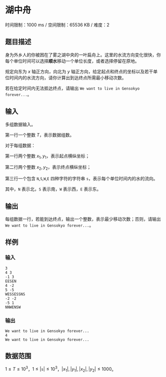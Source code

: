 # 湖中舟

时间限制：1000 ms / 空间限制：65536 KB / 难度：2

## 题目描述

身为外乡人的你被困在了雾之湖中央的一叶扁舟上。这里的水流方向变化很快，你每个单位时间可以选择**顺水**移动一个单位长度，或者选择停留在原地。

规定向东为 $x$ 轴正方向，向北为 $y$ 轴正方向，给定起点和终点的坐标以及若干单位时间内的水流方向，请你计算出到达终点所需最小移动次数。

若在给定时间内无法抵达终点，请输出 `We want to live in Gensokyo forever...`。

## 输入

多组数据输入。

第一行一个整数 $T$，表示数据组数。

对于每组数据：

第一行两个整数 $x_1,y_1$，表示起点横纵坐标；

第二行两个整数 $x_2,y_2$，表示终点横纵坐标；

第三行一个包含 `N`,`S`,`W`,`E` 四种字符的字符串 $\texttt{s}$，表示每个单位时间内的水的流向。

其中，`N` 表示北，`S` 表示南，`W` 表示西，`E` 表示东。

## 输出

每组数据一行，若能到达终点，输出一个整数，表示最少移动次数；否则，请输出 `We want to live in Gensokyo forever...`。

## 样例

### 输入

    3
    4 3
    -1 3
    EESEN
    4 -2
    5 -5
    WESSESSNS
    -2 -2
    -5 1
    NNWENSW

### 输出

    We want to live in Gensokyo forever...
    4
    We want to live in Gensokyo forever...

## 数据范围

$1 \leq T \leq 10^3$，$1 \leq |\texttt{s}| \leq 10^3$，$|x_1|,|y_1|,|x_2|,|y_2| \leq 1000$。
